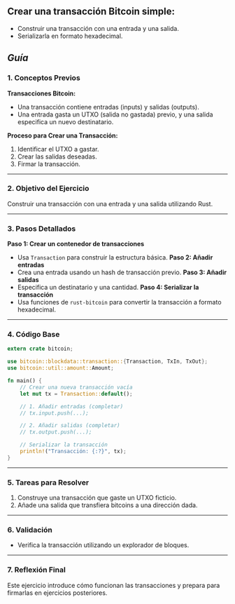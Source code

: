 ## **Crear una transacción Bitcoin simple:**

   - Construir una transacción con una entrada y una salida.
   - Serializarla en formato hexadecimal.

  ## **_Guía_**

  ### 1. **Conceptos Previos**

  **Transacciones Bitcoin:**

  - Una transacción contiene entradas (inputs) y salidas (outputs).
  - Una entrada gasta un UTXO (salida no gastada) previo, y una salida especifica un nuevo destinatario.
    
  **Proceso para Crear una Transacción:**

  1. Identificar el UTXO a gastar.
  2. Crear las salidas deseadas.
  3. Firmar la transacción.

  ***

  ### 2. **Objetivo del Ejercicio**

  Construir una transacción con una entrada y una salida utilizando Rust.

  ***

  ### 3. **Pasos Detallados**

  **Paso 1: Crear un contenedor de transacciones**

  - Usa `Transaction` para construir la estructura básica.
    **Paso 2: Añadir entradas**
  - Crea una entrada usando un hash de transacción previo.
    **Paso 3: Añadir salidas**
  - Especifica un destinatario y una cantidad.
    **Paso 4: Serializar la transacción**
  - Usa funciones de `rust-bitcoin` para convertir la transacción a formato hexadecimal.

  ***

  ### 4. **Código Base**

  ```rust
  extern crate bitcoin;

  use bitcoin::blockdata::transaction::{Transaction, TxIn, TxOut};
  use bitcoin::util::amount::Amount;

  fn main() {
      // Crear una nueva transacción vacía
      let mut tx = Transaction::default();

      // 1. Añadir entradas (completar)
      // tx.input.push(...);

      // 2. Añadir salidas (completar)
      // tx.output.push(...);

      // Serializar la transacción
      println!("Transacción: {:?}", tx);
  }

  ```

  ***

  ### 5. **Tareas para Resolver**

  1. Construye una transacción que gaste un UTXO ficticio.
  2. Añade una salida que transfiera bitcoins a una dirección dada.

  ***

  ### 6. **Validación**

  - Verifica la transacción utilizando un explorador de bloques.

  ***

  ### 7. **Reflexión Final**

  Este ejercicio introduce cómo funcionan las transacciones y prepara para firmarlas en ejercicios posteriores.
